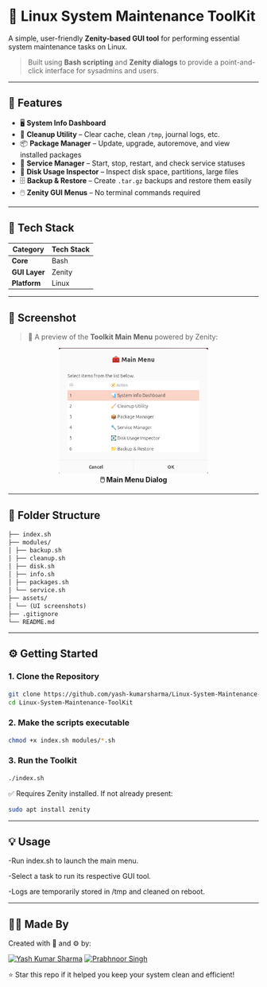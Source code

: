 # 🧰 Linux System Maintenance ToolKit

A simple, user-friendly **Zenity-based GUI tool** for performing essential system maintenance tasks on Linux.

> Built using **Bash scripting** and **Zenity dialogs** to provide a point-and-click interface for sysadmins and users.

---

## 🚀 Features

- 🖥️ **System Info Dashboard**
- 🧹 **Cleanup Utility** – Clear cache, clean `/tmp`, journal logs, etc.
- 📦 **Package Manager** – Update, upgrade, autoremove, and view installed packages
- 🔧 **Service Manager** – Start, stop, restart, and check service statuses
- 💾 **Disk Usage Inspector** – Inspect disk space, partitions, large files
- 🗄️ **Backup & Restore** – Create `.tar.gz` backups and restore them easily
- 🖱️ **Zenity GUI Menus** – No terminal commands required

---

## 🧰 Tech Stack

| Category       | Tech Stack |
|----------------|------------|
| **Core**       | Bash       |
| **GUI Layer**  | Zenity     |
| **Platform**   | Linux      |

---

## 📸 Screenshot

> 🧰 A preview of the **Toolkit Main Menu** powered by Zenity:

<p align="center">
  <img src="assets/main_menu.png" alt="Main Menu Screenshot" width="300"/>
  <br><strong>🖱️ Main Menu Dialog</strong>
</p>

---

## 📁 Folder Structure

```
├── index.sh
├── modules/
│ ├── backup.sh
│ ├── cleanup.sh
│ ├── disk.sh
│ ├── info.sh
│ ├── packages.sh
│ └── service.sh
├── assets/
│ └── (UI screenshots)
├── .gitignore
└── README.md
```

---

## ⚙️ Getting Started

### 1. Clone the Repository

```bash
git clone https://github.com/yash-kumarsharma/Linux-System-Maintenance-ToolKit.git
cd Linux-System-Maintenance-ToolKit
```

### 2. Make the scripts executable
```bash
chmod +x index.sh modules/*.sh
```

### 3. Run the Toolkit
```bash
./index.sh
```

✅ Requires Zenity installed. If not already present:
```bash
sudo apt install zenity
```

---

## 💡 Usage
-Run index.sh to launch the main menu.

-Select a task to run its respective GUI tool.

-Logs are temporarily stored in /tmp and cleaned on reboot.

---

## 👨‍💻 Made By
Created with 🐧 and ⚙️ by:

[![Yash Kumar Sharma](https://img.shields.io/badge/GitHub-Yash%20Kumar%20Sharma-181717?style=for-the-badge&logo=github&logoColor=white)](https://github.com/yash-kumarsharma)
[![Prabhnoor Singh](https://img.shields.io/badge/GitHub-Prabhnoor%20Singh-181717?style=for-the-badge&logo=github&logoColor=white)](https://github.com/SinghPrabhnoor)

⭐ Star this repo if it helped you keep your system clean and efficient!
